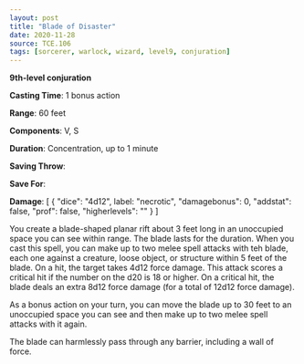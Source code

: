 ```yaml
---
layout: post
title: "Blade of Disaster"
date: 2020-11-28
source: TCE.106
tags: [sorcerer, warlock, wizard, level9, conjuration]
---
```


**9th-level conjuration**

**Casting Time**: 1 bonus action

**Range**: 60 feet

**Components**: V, S

**Duration**: Concentration, up to 1 minute

**Saving Throw**: 

**Save For**: 

**Damage**: [ { "dice": "4d12", label: "necrotic", "damagebonus": 0, "addstat": false, "prof": false, "higherlevels": "" } ]

You create a blade-shaped planar rift about 3 feet long in an unoccupied space you can see within range. The blade lasts for the duration. When you cast this spell, you can make up to two melee spell attacks with teh blade, each one against a creature, loose object, or structure within 5 feet of the blade. On a hit, the target takes 4d12 force damage. This attack scores a critical hit if the number on the d20 is 18 or higher. On a critical hit, the blade deals an extra 8d12 force damage (for a total of 12d12 force damage).

As a bonus action on your turn, you can move the blade up to 30 feet to an unoccupied space you can see and then make up to two melee spell attacks with it again.

The blade can harmlessly pass through any barrier, including a wall of force.
